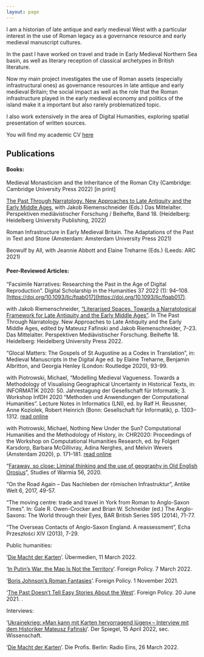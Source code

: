 ```yaml
---
layout: page
---
```


I am a historian of late antique and early medieval West with a particular interest in the use of Roman legacy as a governance resource and early medieval manuscript cultures.

In the past I have worked on travel and trade in Early Medieval Northern Sea basin, as well as literary reception of classical archetypes in British literature.

Now my main project investigates the use of Roman assets (especially infrastructural ones) as governance resources in late antique and early medieval Britain; the social impact as well as the role that the Roman infrastructure played in the early medieval economy and politics of the island make it a important but also rarely problematized topic.

I also work extensively in the area of Digital Humanities, exploring spatial presentation of written sources.

You will find my academic CV [here](/CV.md)


Publications
---

#### Books:

Medieval Monasticism and the Inheritance of the Roman City (Cambridge: Cambridge University Press 2022) [in print]

[The Past Through Narratology. New Approaches to Late Antiquity and the Early Middle Ages](https://heiup.uni-heidelberg.de/catalog/book/921), with Jakob Riemenschneider (Eds.) Das Mittelalter. Perspektiven mediävistischer Forschung / Beihefte, Band 18. (Heidelberg: Heidelberg University Publishing, 2022)

Roman Infrastructure in Early Medieval Britain. The Adaptations of the Past in Text and Stone (Amsterdam: Amsterdam University Press 2021) 

Beowulf by All, with Jeannie Abbott and Elaine Treharne (Eds.) (Leeds: ARC 2021)

#### Peer-Reviewed Articles:

“Facsimile Narratives: Researching the Past in the Age of Digital Reproduction”. Digital Scholarship in the Humanities 37 2022 (1): 94–108. [https://doi.org/10.1093/llc/fqab017](https://doi.org/10.1093/llc/fqab017). 

with Jakob Riemenschneider, [“Literarised Spaces. Towards a Narratological Framework for Late Antiquity and the Early Middle Ages”](https://heiup.uni-heidelberg.de/catalog/book/921/c13610). In The Past Through Narratology. New Approaches to Late Antiquity and the Early Middle Ages, edited by Mateusz Fafinski and Jakob Riemenschneider, 7–23. Das Mittelalter. Perspektiven Mediävistischer Forschung. Beihefte 18. Heidelberg: Heidelberg University Press 2022.

“Glocal Matters: The Gospels of St Augustine as a Codex in Translation”, in: Medieval Manuscripts in the Digital Age ed. by Elaine Treharne, Benjamin Albritton, and Georgia Henley (London: Routledge 2020), 93-99.

with Piotrowski, Michael, “Modelling Medieval Vagueness. Towards a Methodology of Visualising Geographical Uncertainty in Historical Texts, in: INFORMATIK 2020: 50. Jahrestagung der Gesellschaft für Informatik; 3. Workshop InfDH 2020 “Methoden und Anwendungen der Computational Humanities”. Lecture Notes in Informatics (LNI), ed. by Ralf H. Reussner, Anne Koziolek, Robert Heinrich (Bonn: Gesellschaft für Informatik), p. 1303–1312. [read online](https://doi.org/10.18420/inf2020_123)

with Piotrowski, Michael, Nothing New Under the Sun? Computational Humanities and the Methodology of History, in: CHR2020: Proceedings of the Workshop on Computational Humanities Research, ed. by Folgert Karsdorp, Barbara McGillivray, Adina Nerghes, and Melvin Wevers (Amsterdam 2020), p. 171–181. [read online](http://ceur-ws.org/Vol-2723/short16.pdf)

“[Faraway, so close: Liminal thinking and the use of geography in Old English Orosius](https://czasopisma.uwm.edu.pl/index.php/sw/article/view/3252)”, Studies of Warmia 56, 2020.

“On the Road Again – Das Nachleben der römischen Infrastruktur”, Antike Welt 6, 2017, 49-57.

“The moving centre: trade and travel in York from Roman to Anglo-Saxon Times”. In: Gale R. Owen-Crocker and Brian W. Schneider (ed.) The Anglo-Saxons: The World through their Eyes, BAR British Series 595 (2014), 71-77.

“The Overseas Contacts of Anglo-Saxon England. A reassessment”, Echa Przeszłości XIV (2013), 7-29.


Public humanities:

‘[Die Macht der Karten](https://uebermedien.de/69336/die-macht-der-karten/)’. Übermedien, 11 March 2022.

‘[In Putin’s War, the Map Is Not the Territory](https://foreignpolicy.com/2022/03/07/russia-war-ukraine-maps/)’. Foreign Policy. 7 March 2022.

‘[Boris Johnson’s Roman Fantasies](https://foreignpolicy.com/2021/11/01/boris-johnson-fall-rome-immigration/)’. Foreign Policy. 1 November 2021.

‘[The Past Doesn’t Tell Easy Stories About the West](https://foreignpolicy.com/2021/06/20/history-cliodynamics-weird-turchin/)’. Foreign Policy. 20 June 2021. .

Interviews:

‘[Ukrainekrieg: »Man kann mit Karten hervorragend lügen« – Interview mit dem Historiker Mateusz Fafinski](https://www.spiegel.de/wissenschaft/mensch/ukraine-krieg-historiker-mateusz-fafinski-man-kann-mit-karten-hervorragend-luegen-a-05230677-77b9-4354-89aa-65de98fa88e5)’. Der Spiegel, 15 April 2022, sec. Wissenschaft.

‘[Die Macht der Karten](https://www.radioeins.de/programm/sendungen/die_profis/archivierte_sendungen/beitraege/die-macht-der-karten.html)’. Die Profis. Berlin: Radio Eins, 26 March 2022.
